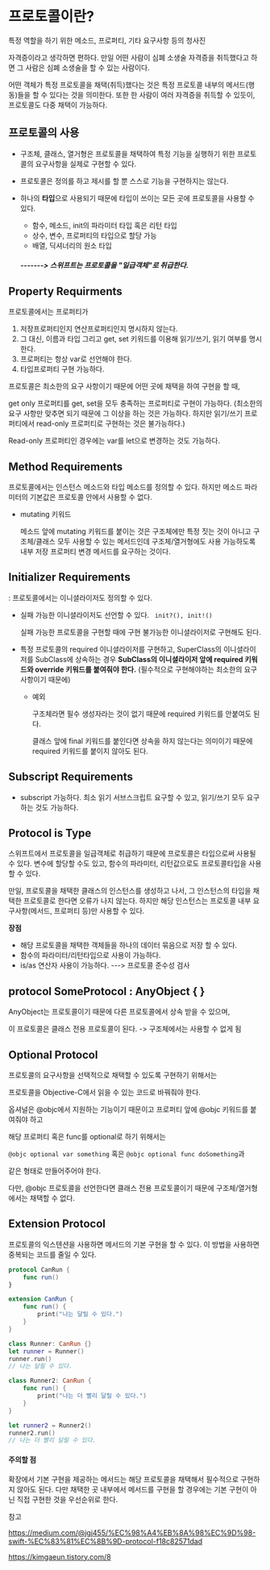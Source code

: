 # 프로토콜이란? 

특정 역할을 하기 위한 메소드, 프로퍼티, 기타 요구사항 등의 청사진



자격증이라고 생각하면 편하다. 만일 어떤 사람이 심폐 소생술 자격증을 취득했다고 하면 그 사람은 심폐 소생술을 할 수 있는 사람이다. 

어떤 객체가 특정 프로토콜을 채택(취득)했다는 것은 특정 프로토콜 내부의 메서드(행동)들을 할 수 있다는 것을 의미한다. 또한 한 사람이 여러 자격증을 취득할 수 있듯이, 프로토콜도 다중 채택이 가능하다. 



## 프로토콜의 사용 

+ 구조체, 클래스, 열거형은 프로토콜을 채택하여 특정 기능을 실행하기 위한 프로토콜의 요구사항을 실제로 구현할 수 있다. 
+ 프로토콜은 정의를 하고 제시를 할 뿐 스스로 기능을 구현하지는 않는다. 
+ 하나의 **타입**으로 사용되기 때문에 타입이 쓰이는 모든 곳에 프로토콜을 사용할 수 있다. 
  + 함수, 메소드, init의 파라미터 타입 혹은 리턴 타입
  + 상수, 변수, 프로퍼티의 타입으로 할당 가능
  + 배열, 딕셔너리의 원소 타입
  
  ##### -------> *스위프트는 프로토콜을 "일급객체"로 취급한다.* 



## Property Requirments

프로토콜에서는 프로퍼티가 

1. 저장프로퍼티인지 연산프로퍼티인지 명시하지 않는다.
2. 그 대신, 이름과 타입 그리고 get, set 키워드를 이용해 읽기/쓰기, 읽기 여부를 명시한다. 
3. 프로퍼티는 항상 var로 선언해야 한다. 
4. 타입프로퍼티 구현 가능하다. 



프로토콜은 최소한의 요구 사항이기 때문에 어떤 곳에 채택을 하여 구현을 할 때, 

get only 프로퍼티를 get, set을 모두 충족하는 프로퍼티로 구현이 가능하다. (최소한의 요구 사항만 맞추면 되기 때문에 그 이상을 하는 것은 가능하다. 하지만 읽기/쓰기 프로퍼티에서 read-only 프로퍼티로 구현하는 것은 불가능하다.)

Read-only 프로퍼티인 경우에는 var를 let으로 변경하는 것도 가능하다.

## Method Requirements

프로토콜에서는 인스턴스 메소드와 타입 메소드를 정의할 수 있다. 하지만 메소드 파라미터의 기본값은 프로토콜 안에서 사용할 수 없다. 

+ mutating 키워드

  메소드 앞에 mutating 키워드를 붙이는 것은 구조체에만 특정 짓는 것이 아니고 구조체/클래스 모두 사용할 수 있는 메서드인데 구조체/열거형에도 사용 가능하도록 내부 저장 프로퍼티 변경 메서드를 요구하는 것이다.  

## Initializer Requirements

: 프로토콜에서는 이니셜라이저도 정의할 수 있다. 

+ 실패 가능한 이니셜라이저도 선언할 수 있다. ``` init?(), init!()```

  실패 가능한 프로토콜을 구현할 때에 구현 불가능한 이니셜라이저로 구현해도 된다. 

- 특정 프로토콜의 required 이니셜라이저를 구현하고, SuperClass의 이니셜라이저를 SubClass에 상속하는 경우 **SubClass의 이니셜라이저 앞에 required 키워드와 override 키워드를 붙여줘야 한다.**  (필수적으로 구현해야하는 최소한의 요구사항이기 때문에)

  + 예외

    구조체라면 필수 생성자라는 것이 없기 때문에 required 키워드를 안붙여도 된다. 

    클래스 앞에 final 키워드를 붙인다면 상속을 하지 않는다는 의미이기 때문에 required 키워드를 붙이지 않아도 된다. 

## Subscript Requirements

+ subscript 가능하다. 최소 읽기 서브스크립트 요구할 수 있고, 읽기/쓰기 모두 요구하는 것도 가능하다.



## Protocol is Type 

스위프트에서 프로토콜을 일급객체로 취급하기 때문에 프로토콜은 타입으로써 사용될 수 있다. 변수에 할당할 수도 있고, 함수의 파라미터, 리턴값으로도 프로토콜타입을 사용할 수 있다. 

만일, 프로토콜을 채택한 클래스의 인스턴스를 생성하고 나서, 그 인스턴스의 타입을 채택한 프로토콜로 한다면 오류가 나지 않는다. 하지만 해당 인스턴스는 프로토콜 내부 요구사항(메서드, 프로퍼티 등)만 사용할 수 있다. 



**장점**

+ 해당 프로토콜을 채택한 객체들을 하나의 데이터 묶음으로 저장 할 수 있다.
+ 함수의 파라미터/리턴타입으로 사용이 가능하다. 
+ is/as 연산자 사용이 가능하다. ---> 프로토콜 준수성 검사



## protocol SomeProtocol : AnyObject { }

AnyObject는 프로토콜이기 때문에 다른 프로토콜에서 상속 받을 수 있으며,

이 프로토콜은 클래스 전용 프로토콜이 된다. -> 구조체에서는 사용할 수 없게 됨 



## Optional Protocol

프로토콜의 요구사항을 선택적으로 채택할 수 있도록 구현하기 위해서는 

프로토콜을 Objective-C에서 읽을 수 있는 코드로 바꿔줘야 한다. 

옵셔널은 @objc에서 지원하는 기능이기 때문이고 프로퍼티 앞에 @objc 키워드를 붙여줘야 하고

해당 프로퍼티 혹은 func를 optional로 하기 위해서는 

```@objc optional var something``` 혹은  ```@objc optional func doSomething```과 

같은 형태로 만들어주어야 한다. 

다만, @objc 프로토콜을 선언한다면 클래스 전용 프로토콜이기 때문에 구조체/열거형에서는 채택할 수 없다.



## Extension Protocol

프로토콜의 익스텐션을 사용하면 메서드의 기본 구현을 할 수 있다. 이 방법을 사용하면 중복되는 코드를 줄일 수 있다. 

```swift
protocol CanRun {
    func run()
}

extension CanRun {
    func run() {
        print("나는 달릴 수 있다.")
    }
}

class Runner: CanRun {}
let runner = Runner()
runner.run()
// 나는 달릴 수 있다.

class Runner2: CanRun {
    func run() {
        print("나는 더 빨리 달릴 수 있다.")
    }
}

let runner2 = Runner2()
runner2.run()
// 나는 더 빨리 달릴 수 있다. 
```

#### 주의할 점

확장에서 기본 구현을 제공하는 메서드는 해당 프로토콜을 채택해서 필수적으로 구현하지 않아도 된다. 다만 채택한 곳 내부에서 메서드를 구현을 할 경우에는 기본 구현이 아닌 직접 구현한 것을 우선순위로 한다. 



참고

https://medium.com/@jgj455/%EC%98%A4%EB%8A%98%EC%9D%98-swift-%EC%83%81%EC%8B%9D-protocol-f18c82571dad

https://kimgaeun.tistory.com/8